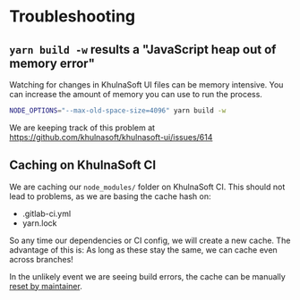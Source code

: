 # Troubleshooting

## `yarn build -w` results a "JavaScript heap out of memory error"

Watching for changes in KhulnaSoft UI files can be memory intensive. You can increase the amount of
memory you can use to run the process.

```sh
NODE_OPTIONS="--max-old-space-size=4096" yarn build -w
```

We are keeping track of this problem at <https://github.com/khulnasoft/khulnasoft-ui/issues/614>

## Caching on KhulnaSoft CI

We are caching our `node_modules/` folder on KhulnaSoft CI. This should not lead to problems, as we
are basing the cache hash on:

- .gitlab-ci.yml
- yarn.lock

So any time our dependencies or CI config, we will create a new cache. The advantage of this is:
As long as these stay the same, we can cache even across branches!

In the unlikely event we are seeing build errors, the cache can be manually
[reset by maintainer](https://docs.gitlab.com/ee/ci/caching/#clearing-the-cache-manually).

